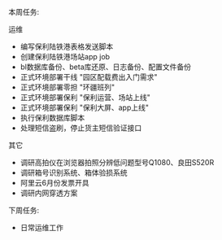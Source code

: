 本周任务:

运维

- 编写保利陆铁港表格发送脚本    
- 创建保利陆铁港场站app job  
- bl数据库备份、beta库还原、日志备份、配置文件备份 
- 正式环境部署干线 "园区配载费出入门需求"
- 正式环境部署零担 "环疆班列"
- 正式环境部署保利 "保利运营、场站上线"
- 正式环境部署保利 "保利大屏、app上线"
- 执行保利数据库脚本    
- 处理短信盗刷，停止货主短信验证接口

其它

- 调研高拍仪在浏览器拍照分辨低问题型号Q1080、良田S520R  
- 调研箱号识别系统、箱体验损系统  
- 阿里云6月份发票开具  
- 调研内网穿透方案

下周任务:

- 日常运维工作  
